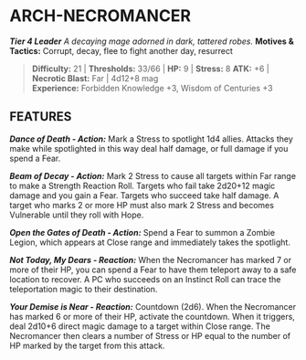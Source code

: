 ﻿---
tags:
  - Adversary
  - Creature
  - Statblock

name: 'ARCH-NECROMANCER'
tier: 4
type: Leader
description: 'A decaying mage adorned in dark, tattered robes.'
motives_and_tactics: 'Corrupt, decay, flee to fight another day, resurrect'
difficulty: '21'
thresholds: '33/66'
hp: '9'
stress: '8'
atk: '+6'
attack: 'Necrotic Blast'
range: 'Far'
damage: '4d12+8 mag'
experience:
  - 'Forbidden Knowledge +3, Wisdom of Centuries +3'
feats:
- name: 'Dance of Death'
  type: 'Action'
  text: 'Mark a Stress to spotlight 1d4 allies. Attacks they make while spotlighted in this way deal half damage, or full damage if you spend a Fear.'
- name: 'Beam of Decay'
  type: 'Action'
  text: 'Mark 2 Stress to cause all targets within Far range to make a Strength Reaction Roll. Targets who fail take 2d20+12 magic damage and you gain a Fear. Targets who succeed take half damage. A target who marks 2 or more HP must also mark 2 Stress and becomes Vulnerable until they roll with Hope.'
- name: 'Open the Gates of Death'
  type: 'Action'
  text: 'Spend a Fear to summon a Zombie Legion, which appears at Close range and immediately takes the spotlight.'
- name: 'Not Today, My Dears'
  type: 'Reaction'
  text: 'When the Necromancer has marked 7 or more of their HP, you can spend a Fear to have them teleport away to a safe location to recover. A PC who succeeds on an Instinct Roll can trace the teleportation magic to their destination.'
- name: 'Your Demise is Near'
  type: 'Reaction'
  text: 'Countdown (2d6). When the Necromancer has marked 6 or more of their HP, activate the countdown. When it triggers, deal 2d10+6 direct magic damage to a target within Close range. The Necromancer then clears a number of Stress or HP equal to the number of HP marked by the target from this attack.'
layout: Daggerheart Adversary
source: srd-adversary
statblock: true
---

# ARCH-NECROMANCER

***Tier 4 Leader***
*A decaying mage adorned in dark, tattered robes.*
**Motives & Tactics:** Corrupt, decay, flee to fight another day, resurrect

> **Difficulty:** 21 | **Thresholds:** 33/66 | **HP:** 9 | **Stress:** 8
> **ATK:** +6 | **Necrotic Blast:** Far | 4d12+8 mag  
> **Experience:** Forbidden Knowledge +3, Wisdom of Centuries +3

## FEATURES

***Dance of Death - Action:*** Mark a Stress to spotlight 1d4 allies. Attacks they make while spotlighted in this way deal half damage, or full damage if you spend a Fear.

***Beam of Decay - Action:*** Mark 2 Stress to cause all targets within Far range to make a Strength Reaction Roll. Targets who fail take 2d20+12 magic damage and you gain a Fear. Targets who succeed take half damage. A target who marks 2 or more HP must also mark 2 Stress and becomes Vulnerable until they roll with Hope.

***Open the Gates of Death - Action:*** Spend a Fear to summon a Zombie Legion, which appears at Close range and immediately takes the spotlight.

***Not Today, My Dears - Reaction:*** When the Necromancer has marked 7 or more of their HP, you can spend a Fear to have them teleport away to a safe location to recover. A PC who succeeds on an Instinct Roll can trace the teleportation magic to their destination.

***Your Demise is Near - Reaction:*** Countdown (2d6). When the Necromancer has marked 6 or more of their HP, activate the countdown. When it triggers, deal 2d10+6 direct magic damage to a target within Close range. The Necromancer then clears a number of Stress or HP equal to the number of HP marked by the target from this attack.
